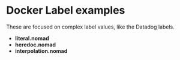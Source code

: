 # Docker Label examples

These are focused on complex label values, like the Datadog labels.

 
- **literal.nomad**
- **heredoc.nomad**
- **interpolation.nomad**


